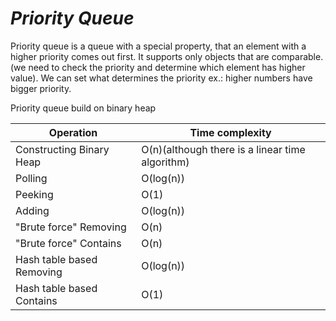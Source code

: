 # ***Priority Queue***

Priority queue is a queue with a special property, that an element with a higher priority comes out first.
It supports only objects that are comparable. (we need to check the priority and determine which element has higher value).
We can set what determines the priority ex.: higher numbers have bigger priority.

Priority queue build on binary heap

| Operation                 | Time complexity                                 | 
|---------------------------|-------------------------------------------------|
| Constructing Binary Heap  | O(n)(although there is a linear time algorithm) |               
| Polling                   | O(log(n))                                       |               
| Peeking                   | O(1)                                            |               
| Adding                    | O(log(n))                                       |
| "Brute force" Removing    | O(n)                                            |
| "Brute force" Contains    | O(n)                                            |
| Hash table based Removing | O(log(n))                                       |
| Hash table based Contains | O(1)                                            |
